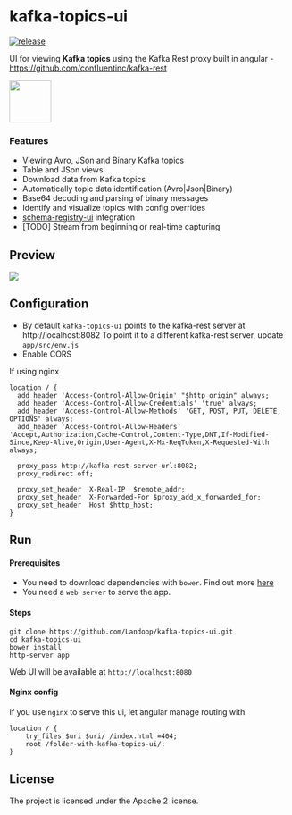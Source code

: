 # kafka-topics-ui

[![release](http://github-release-version.herokuapp.com/github/landoop/kafka-topics-ui/release.svg?style=flat)](https://github.com/landoop/kafka-topics-ui/releases/latest)

UI for viewing **Kafka topics** using the Kafka Rest proxy built in angular - https://github.com/confluentinc/kafka-rest

  <a href="http://kafka-topics-ui.landoop.com">
    <img src="http://landoop.github.io/schema-registry-ui/demo-button.jpg" width="75"/>
  </a>

### Features

* Viewing Avro, JSon and Binary Kafka topics
* Table and JSon views
* Download data from Kafka topics
* Automatically topic data identification (Avro|Json|Binary)
* Base64 decoding and parsing of binary messages
* Identify and visualize topics with config overrides
* [schema-registry-ui](https://github.com/Landoop/schema-registry-ui) integration
* [TODO] Stream from beginning or real-time capturing

## Preview

<img src="http://landoop.github.io/schema-registry-ui/v0.3.animation.gif">

## Configuration

* By default `kafka-topics-ui` points to the kafka-rest server at http://localhost:8082 To point it to a different kafka-rest server, update `app/src/env.js`
* Enable CORS

If using nginx

    location / {
      add_header 'Access-Control-Allow-Origin' "$http_origin" always;
      add_header 'Access-Control-Allow-Credentials' 'true' always;
      add_header 'Access-Control-Allow-Methods' 'GET, POST, PUT, DELETE, OPTIONS' always;
      add_header 'Access-Control-Allow-Headers' 'Accept,Authorization,Cache-Control,Content-Type,DNT,If-Modified-Since,Keep-Alive,Origin,User-Agent,X-Mx-ReqToken,X-Requested-With' always;

      proxy_pass http://kafka-rest-server-url:8082;
      proxy_redirect off;

      proxy_set_header  X-Real-IP  $remote_addr;
      proxy_set_header  X-Forwarded-For $proxy_add_x_forwarded_for;
      proxy_set_header  Host $http_host;
    }

## Run

#### Prerequisites
* You need to download dependencies with `bower`. Find out more [here](http://bower.io)
* You need a `web server` to serve the app.

#### Steps

    git clone https://github.com/Landoop/kafka-topics-ui.git
    cd kafka-topics-ui
    bower install
    http-server app

Web UI will be available at `http://localhost:8080`

#### Nginx config

If you use `nginx` to serve this ui, let angular manage routing with

    location / {
        try_files $uri $uri/ /index.html =404;
        root /folder-with-kafka-topics-ui/;
    }

## License

The project is licensed under the Apache 2 license.